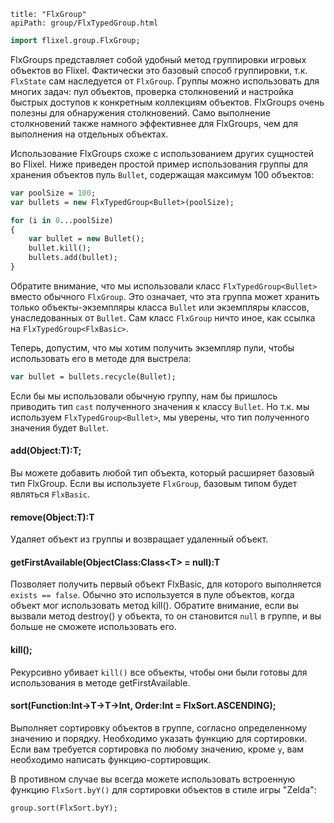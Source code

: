 ```
title: "FlxGroup"
apiPath: group/FlxTypedGroup.html
```

```haxe
import flixel.group.FlxGroup;
```

FlxGroups представляет собой удобный метод группировки игровых объектов во Flixel. Фактически это базовый способ группировки, т.к. `FlxState` сам наследуется от `FlxGroup`.
Группы можно использовать для многих задач: пул объектов, проверка столкновений и настройка быстрых доступов к конкретным коллекциям объектов. FlxGroups очень полезны для обнаружения столкновений. Само выполнение столкновений также намного эффективнее для FlxGroups, чем для выполнения на отдельных объектах.

Использование FlxGroups схоже с использованием других сущностей во Flixel. Ниже приведен простой пример использования группы для хранения объектов пуль `Bullet`, содержащая максимум 100 объектов:

``` haxe
var poolSize = 100;
var bullets = new FlxTypedGroup<Bullet>(poolSize);

for (i in 0...poolSize)
{
	var bullet = new Bullet();
	bullet.kill();
	bullets.add(bullet);
}
```
Обратите внимание, что мы использовали класс `FlxTypedGroup<Bullet>` вместо обычного `FlxGroup`. Это означает, что эта группа может хранить только объекты-экземпляры класса `Bullet` или экземпляры классов, унаследованных от `Bullet`. Сам класс `FlxGroup` ничто иное, как ссылка на `FlxTypedGroup<FlxBasic>`.

Теперь, допустим, что мы хотим получить экземпляр пули, чтобы использовать его в методе для выстрела:

``` haxe
var bullet = bullets.recycle(Bullet);
```

Если бы мы использовали обычную группу, нам бы пришлось приводить тип `cast` полученного значения к классу `Bullet`. Но т.к. мы используем `FlxTypedGroup<Bullet>`, мы уверены, что тип полученного значения будет `Bullet`.

#### add(Object:T):T;

Вы можете добавить любой тип объекта, который расширяет базовый тип FlxGroup. Если вы используете `FlxGroup`, базовым типом будет являться `FlxBasic`.

#### remove(Object:T):T

Удаляет объект из группы и возвращает удаленный объект.

#### getFirstAvailable(ObjectClass:Class&lt;T&gt; = null):T

Позволяет получить первый объект FlxBasic, для которого выполняется `exists == false`. Обычно это используется в пуле объектов, когда объект мог использовать метод kill(). Обратите внимание, если вы вызвали метод destroy() у объекта, то он становится `null` в группе, и вы больше не сможете использовать его.

#### kill();

Рекурсивно убивает `kill()` все объекты, чтобы они были готовы для использования в методе getFirstAvailable.

#### sort(Function:Int->T->T->Int, Order:Int = FlxSort.ASCENDING);

Выполняет сортировку объектов в группе, согласно определенному значению и порядку. Необходимо указать функцию для сортировки. Если вам требуется сортировка по любому значению, кроме `y`, вам необходимо написать функцию-сортировщик.


В противном случае вы всегда можете использовать встроенную функцию `FlxSort.byY()` для сортировки объектов в стиле игры "Zelda":

```haxe
group.sort(FlxSort.byY);
```


